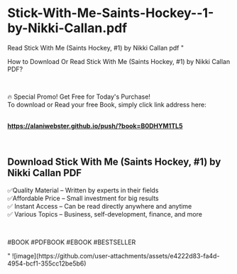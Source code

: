 # Stick-With-Me-Saints-Hockey--1-by-Nikki-Callan.pdf
Read Stick With Me (Saints Hockey, #1) by Nikki Callan pdf
"<p>How to Download Or Read Stick With Me (Saints Hockey, #1) by Nikki Callan PDF?</p>
<p>&nbsp;</p>
<p>&#128293;  Special Promo! Get Free for Today's Purchase!<br />To download or Read your free Book, simply click link address here:&nbsp;<br />&nbsp;</p>
<p><a href=""https://alaniwebster.github.io/push/?book=B0DHYM1TL5""><strong>https://alaniwebster.github.io/push/?book=B0DHYM1TL5</strong></a></p>
<p>&nbsp;</p>
<h2>Download Stick With Me (Saints Hockey, #1) by Nikki Callan PDF</h2>
<p>&#x2705;Quality Material &ndash; Written by experts in their fields<br />&#x2705;Affordable Price &ndash; Small investment for big results<br />&#x2705; Instant Access &ndash; Can be read directly anywhere and anytime<br />&#x2705; Various Topics &ndash; Business, self-development, finance, and more</p>
<p>&nbsp;</p>
<p>#BOOK #PDFBOOK #EBOOK #BESTSELLER</p>
"
![image](https://github.com/user-attachments/assets/e4222d83-fa4d-4954-bcf1-355cc12be5b6)

